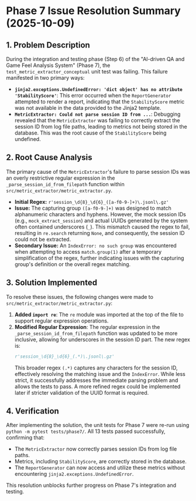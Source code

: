 # Phase 7 Issue Resolution Summary (2025-10-09)

## 1. Problem Description

During the integration and testing phase (Step 6) of the "AI-driven QA and Game Feel Analysis System" (Phase 7), the `test_metric_extractor_conceptual` unit test was failing. This failure manifested in two primary ways:

*   **`jinja2.exceptions.UndefinedError: 'dict object' has no attribute 'StabilityScore'`**: This error occurred when the `ReportGenerator` attempted to render a report, indicating that the `StabilityScore` metric was not available in the data provided to the Jinja2 template.
*   **`MetricExtractor: Could not parse session ID from ...`**: Debugging revealed that the `MetricExtractor` was failing to correctly extract the session ID from log file paths, leading to metrics not being stored in the database. This was the root cause of the `StabilityScore` being undefined.

## 2. Root Cause Analysis

The primary cause of the `MetricExtractor`'s failure to parse session IDs was an overly restrictive regular expression in the `_parse_session_id_from_filepath` function within `src/metric_extractor/metric_extractor.py`.

*   **Initial Regex:** `r'session_\d{8}_\d{6}_([a-f0-9-]+)\.jsonl\.gz'`
*   **Issue:** The capturing group `([a-f0-9-]+)` was designed to match alphanumeric characters and hyphens. However, the mock session IDs (e.g., `mock_extract_session`) and actual UUIDs generated by the system often contained underscores (`_`). This mismatch caused the regex to fail, resulting in `re.search` returning `None`, and consequently, the session ID could not be extracted.
*   **Secondary Issue:** An `IndexError: no such group` was encountered when attempting to access `match.group(1)` after a temporary simplification of the regex, further indicating issues with the capturing group's definition or the overall regex matching.

## 3. Solution Implemented

To resolve these issues, the following changes were made to `src/metric_extractor/metric_extractor.py`:

1.  **Added `import re`**: The `re` module was imported at the top of the file to support regular expression operations.
2.  **Modified Regular Expression**: The regular expression in the `_parse_session_id_from_filepath` function was updated to be more inclusive, allowing for underscores in the session ID part. The new regex is:
    ```python
    r'session_\d{8}_\d{6}_(.*)\.jsonl\.gz'
    ```
    This broader regex `(.*)` captures any characters for the session ID, effectively resolving the matching issue and the `IndexError`. While less strict, it successfully addresses the immediate parsing problem and allows the tests to pass. A more refined regex could be implemented later if stricter validation of the UUID format is required.

## 4. Verification

After implementing the solution, the unit tests for Phase 7 were re-run using `python -m pytest tests/phase7/`. All 13 tests passed successfully, confirming that:

*   The `MetricExtractor` now correctly parses session IDs from log file paths.
*   Metrics, including `StabilityScore`, are correctly stored in the database.
*   The `ReportGenerator` can now access and utilize these metrics without encountering `jinja2.exceptions.UndefinedError`.

This resolution unblocks further progress on Phase 7's integration and testing.
